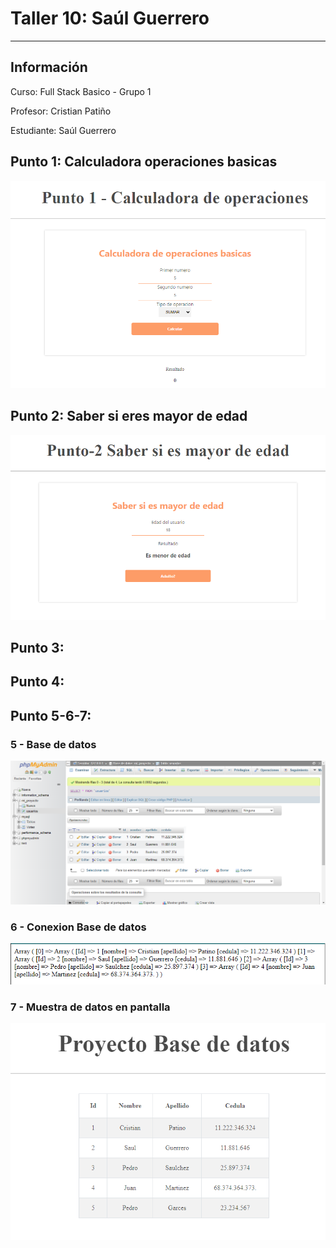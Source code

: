 <h1>Taller 10: Saúl Guerrero</h1>
<hr>

<h2>Información</h2>
<p>Curso: Full Stack Basico - Grupo 1</p>
<p>Profesor: Cristian Patiño</p>
<p>Estudiante: Saúl Guerrero</p>

<h2>Punto 1: Calculadora operaciones basicas</h2>
<img src="./public/images/punto-1.png" alt="Calculator">
<h2>Punto 2: Saber si eres mayor de edad</h2>
<img src="./public/images/punto-2.png" alt="Age">
<h2>Punto 3: </h2>
<h2>Punto 4: </h2>
<h2>Punto 5-6-7: </h2>
<h3>5 - Base de datos </h3>
<img src="./public/images/mysql.png" alt="myqsl">
<h3>6 - Conexion Base de datos </h3>
<img src="./public/images/conexionBD.png" alt="connection">

<h3>7 - Muestra de datos en pantalla </h3>
<img src="./public/images/BD.png" alt="connection">
